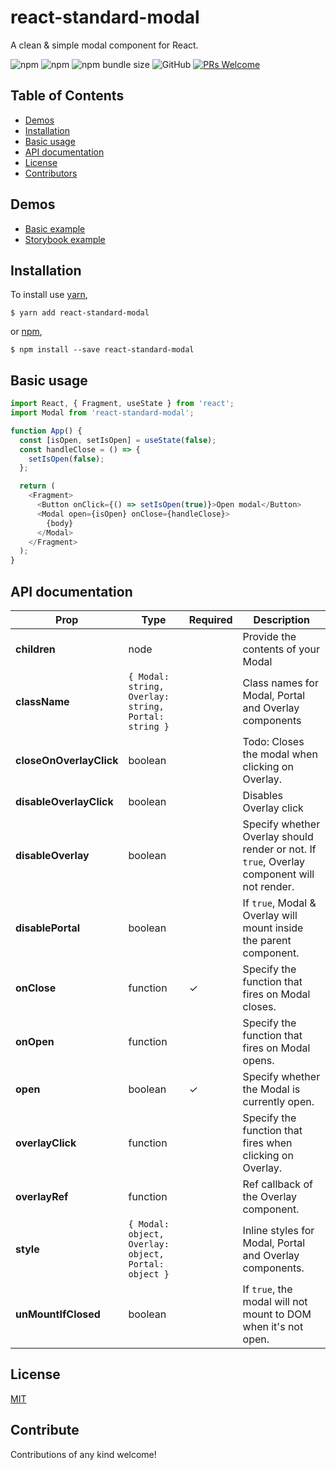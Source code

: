 # react-standard-modal

A clean & simple modal component for React.

![npm](https://img.shields.io/npm/v/react-standard-modal) ![npm](https://img.shields.io/npm/dt/react-standard-modal) ![npm bundle size](https://img.shields.io/bundlephobia/min/react-standard-modal) ![GitHub](https://img.shields.io/github/license/darshgun/react-standard-modal) [![PRs Welcome](https://img.shields.io/badge/PRs-welcome-brightgreen.svg?style=flat)](http://makeapullrequest.com)

## Table of Contents

- [Demos](#demos)
- [Installation](#installation)
- [Basic usage](#basic-usage)
- [API documentation](#api-documentation)
- [License](#license)
- [Contributors](#contribute)

## Demos

- [Basic example](https://codesandbox.io/s/react-standard-modal-basic-example-4brrf)
- [Storybook example](https://codesandbox.io/s/react-standard-modal-storybook-s2mhq)

## Installation

To install use [yarn](https://yarnpkg.com),

    $ yarn add react-standard-modal

or [npm](https://npmjs.org/),

    $ npm install --save react-standard-modal

## Basic usage

```js
import React, { Fragment, useState } from 'react';
import Modal from 'react-standard-modal';

function App() {
  const [isOpen, setIsOpen] = useState(false);
  const handleClose = () => {
    setIsOpen(false);
  };

  return (
    <Fragment>
      <Button onClick={() => setIsOpen(true)}>Open modal</Button>
      <Modal open={isOpen} onClose={handleClose}>
        {body}
      </Modal>
    </Fragment>
  );
}
```

## API documentation

| Prop                    | Type                                                 | Required | Description                                                                                 |
| ----------------------- | ---------------------------------------------------- | -------- | ------------------------------------------------------------------------------------------- |
| **children**            | node                                                 |          | Provide the contents of your Modal                                                          |
| **className**           | `{ Modal: string, Overlay: string, Portal: string }` |          | Class names for Modal, Portal and Overlay components                                        |
| **closeOnOverlayClick** | boolean                                              |          | Todo: Closes the modal when clicking on Overlay.                                            |
| **disableOverlayClick** | boolean                                              |          | Disables Overlay click                                                                      |
| **disableOverlay**      | boolean                                              |          | Specify whether Overlay should render or not. If `true`, Overlay component will not render. |
| **disablePortal**       | boolean                                              |          | If `true`, Modal & Overlay will mount inside the parent component.                          |
| **onClose**             | function                                             | ✓        | Specify the function that fires on Modal closes.                                            |
| **onOpen**              | function                                             |          | Specify the function that fires on Modal opens.                                             |
| **open**                | boolean                                              | ✓        | Specify whether the Modal is currently open.                                                |
| **overlayClick**        | function                                             |          | Specify the function that fires when clicking on Overlay.                                   |
| **overlayRef**          | function                                             |          | Ref callback of the Overlay component.                                                      |
| **style**               | `{ Modal: object, Overlay: object, Portal: object }` |          | Inline styles for Modal, Portal and Overlay components.                                     |
| **unMountIfClosed**     | boolean                                              |          | If `true`, the modal will not mount to DOM when it's not open.                              |

## License

[MIT](https://github.com/darshgun/react-standard-modal/blob/master/LICENSE)

## Contribute

Contributions of any kind welcome!
